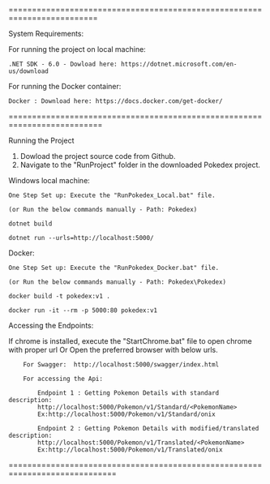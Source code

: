 =========================================================================

System Requirements:

For running the project on local machine:

    .NET SDK - 6.0 - Dowload here: https://dotnet.microsoft.com/en-us/download

For running the Docker container:

    Docker : Download here: https://docs.docker.com/get-docker/

==========================================================================

Running the Project

1. Dowload the project source code from Github.
2. Navigate to the "RunProject" folder in the downloaded Pokedex project. 

Windows local machine:

    One Step Set up: Execute the "RunPokedex_Local.bat" file.
    
    (or Run the below commands manually - Path: Pokedex)
    
    dotnet build
    
    dotnet run --urls=http://localhost:5000/ 
    
    
	
Docker:

    One Step Set up: Execute the "RunPokedex_Docker.bat" file.
    
    (or Run the below commands manually - Path: Pokedex\Pokedex)
    
    docker build -t pokedex:v1 .
    
    docker run -it --rm -p 5000:80 pokedex:v1
    
	

Accessing the Endpoints:


If chrome is installed, execute the "StartChrome.bat" file to open chrome with proper url Or Open the preferred browser with below urls.

		For Swagger:  http://localhost:5000/swagger/index.html
    
		For accessing the Api:
    
			Endpoint 1 : Getting Pokemon Details with standard description: 
			http://localhost:5000/Pokemon/v1/Standard/<PokemonName>
			Ex:http://localhost:5000/Pokemon/v1/Standard/onix

			Endpoint 2 : Getting Pokemon Details with modified/translated description: 
			http://localhost:5000/Pokemon/v1/Translated/<PokemonName>
			Ex:http://localhost:5000/Pokemon/v1/Translated/onix
	

=============================================================================
